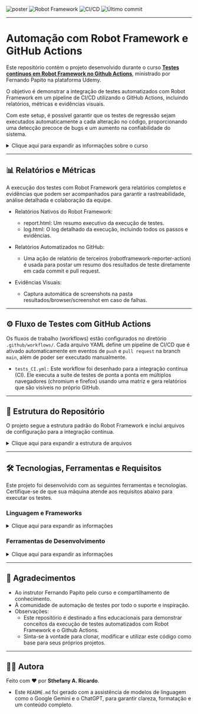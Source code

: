 ![poster](./.github/poster.png)
![Robot Framework](https://img.shields.io/badge/Robot_Framework-Testing-04C38E?logo=robotframework) ![CI/CD](https://img.shields.io/github/actions/workflow/status/sthefanyricardo/robot-actions/tests_CI.yml?label=CI/CD&logo=github) ![Último commit](https://img.shields.io/github/last-commit/sthefanyricardo/robot-actions?label=Último%20commit&style=flat&logo=git)

---

# Automação com Robot Framework e GitHub Actions

Este repositório contém o projeto desenvolvido durante o curso [**Testes contínuos em Robot Framework no Github Actions**](https://www.udemy.com/course/testes-continuos-em-robot-framework-no-github-actions/), ministrado por Fernando Papito na plataforma Udemy.

O objetivo é demonstrar a integração de testes automatizados com Robot Framework em um pipeline de CI/CD utilizando o GitHub Actions, incluindo relatórios, métricas e evidências visuais.

Com este setup, é possível garantir que os testes de regressão sejam executados automaticamente a cada alteração no código, proporcionando uma detecção precoce de bugs e um aumento na confiabilidade do sistema.

<details>
<summary> Clique aqui para expandir as informações sobre o curso </summary>
  
  ## 🎯 Objetivo

  O principal objetivo deste projeto é construir um fluxo de trabalho (workflow) de testes contínuos que:
  - 🔄 Automatize a execução dos testes de regressão do Robot Framework.
  - ⚙️ Utilize o GitHub Actions para orquestrar o pipeline de testes.
  - 📊 Gere relatórios, screenshots e métricas para evidenciar a execução dos testes.

  ## 📑 Conteúdo do Curso
  
  Durante este treinamento, você aprenderá a construir e otimizar um fluxo de trabalho de testes contínuos no GitHub Actions, criando um histórico robusto de testes de regressão, acompanhado de relatórios detalhados e evidências visuais essenciais.
  
  O curso aborda os seguintes conceitos:
  - Boas práticas de Testes Contínuos.
  - Habilidades de DevOps.
  - Boas práticas para a implementação de testes automatizados com Robot Framework.
  - Como executar testes de regressão no GitHub Actions.

</details>

---

## 📊 Relatórios e Métricas

A execução dos testes com Robot Framework gera relatórios completos e evidências que podem ser acompanhados para garantir a rastreabilidade, análise detalhada e colaboração da equipe.

- Relatórios Nativos do Robot Framework:
  - report.html: Um resumo executivo da execução de testes.
  - log.html: O log detalhado da execução, incluindo todos os passos e evidências.

- Relatórios Automatizados no GitHub:
  - Uma ação de relatório de terceiros (robotframework-reporter-action) é usada para postar um resumo dos resultados de teste diretamente em cada commit e pull request.

- Evidências Visuais:
  - Captura automática de screenshots na pasta resultados/browser/screenshot em caso de falhas.
  
---

## ⚙️ Fluxo de Testes com GitHub Actions

Os fluxos de trabalho (workflows) estão configurados no diretório ```.github/workflows/```. Cada arquivo YAML define um pipeline de CI/CD que é ativado automaticamente em eventos de ```push``` e ```pull request``` na branch ```main```, além de poder ser executado manualmente.

- ```tests_CI.yml:``` Este workflow foi desenhado para a integração contínua (CI). Ele executa a suíte de testes de ponta a ponta em múltiplos navegadores (chromium e firefox) usando uma matriz e gera relatórios que são visíveis no próprio GitHub.

---

## 📁 Estrutura do Repositório

O projeto segue a estrutura padrão do Robot Framework e inclui arquivos de configuração para a integração contínua.

<details>
<summary>Clique aqui para expandir a estrutura de arquivos</summary>

  ```text
    📦 robot-actions/
    ┣ 📂 .github/
    ┃ └── workflows/
    ┃     └── 📜 tests_CI.yml       # Workflow para execução de testes no GitHub Actions
    ┣ 📂 resources/
    ┃ ├── 📜 actions.resource       # Palavras-chave de ações e interações
    ┃ └── 📜 base.resource          # Palavras-chave de configuração e utilidades
    ┣ 📂 resultados/
    ┃ ├── 📂 browser/screenshot     # Screenshots de falhas
    ┃ ├── 📜 log.html               # Log detalhado da execução
    ┃ ├── 📜 output.xml             # Saída em XML para relatórios
    ┃ └── 📜 report.html            # Resumo da execução
    ┣ 📂 tests/
    ┃ └── 📜 login.robot            # Arquivos de casos de teste
    ┣ 📜 .gitignore                 # Arquivos e pastas a serem ignorados pelo Git
    ┣ 📜 README.md                  # Documentação principal do repositório
    ┗ 📜 requirements.txt           # Dependências do Python
  ```

</details>

---

## 🛠️ Tecnologias, Ferramentas e Requisitos
Este projeto foi desenvolvido com as seguintes ferramentas e tecnologias. Certifique-se de que sua máquina atende aos requisitos abaixo para executar os testes.

### Linguagem e Frameworks

<details>
<summary>Clique aqui para expandir as informações</summary>

  - [**Python**](https://www.python.org/downloads/) → Linguagem de programação utilizada como base para o Robot Framework.
  - [**Robot Framework**](https://robotframework.org/) → Framework de automação de testes e RPA.
  - [**Node.js**](https://nodejs.org/en/download/) → Dependência necessária para utilização da biblioteca [**Browser Library (Playwright)**](https://robotframework-browser.org/).
  - [**Browser Library (Playwright)**](https://marketsquare.github.io/robotframework-browser/Browser.html) → Biblioteca para automação de testes web.
  - [**GitHub Actions**](https://github.com/features/actions?locale=pt-BR) → Plataforma de CI/CD para automatizar fluxos de trabalho.

</details>

### Ferramentas de Desenvolvimento

<details>
<summary>Clique aqui para expandir as informações</summary>

  - [**Visual Studio Code**](https://code.visualstudio.com/download) → IDE utilizada para desenvolvimento e manutenção dos testes.
  - [**Git**](https://git-scm.com/downloads) → Controle de versão.
  - [**GitHub**](https://github.com/) → Repositório remoto para versionamento e compartilhamento do código.
  - [Windows Terminal](https://apps.microsoft.com/detail/9n0dx20hk701?hl=pt-BR&gl=BR) e Prompt de Comando→ São as ferramentas de linha de comando (CLI) padrão no Windows.

</details>

---

## 📌 Agradecimentos

- Ao instrutor Fernando Papito pelo curso e compartilhamento de conhecimento.
- À comunidade de automação de testes por todo o suporte e inspiração.
- Observações:
  - Este repositório é destinado a fins educacionais para demonstrar conceitos da execução de testes automatizados com Robot Framework e o Github Actions.
  - Sinta-se à vontade para clonar, modificar e utilizar este código como base para seus próprios projetos.  

--- 

## 🙋‍♀️ Autora

Feito com ❤️ por **Sthefany A. Ricardo**.

- Este `README.md` foi gerado com a assistência de modelos de linguagem como o Google Gemini e o ChatGPT, para garantir clareza, formatação e um conteúdo completo.

